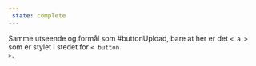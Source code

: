 ```yaml
---
 state: complete
---
```

Samme utseende og formål som #buttonUpload, bare at her er det <code>< a ></code> som er stylet i stedet for <code>< button ></code>.
